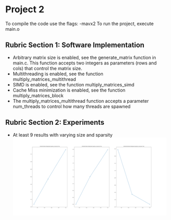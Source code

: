 # Project 2
To compile the code use the flags: -mavx2
To run the project, execute main.o

## Rubric Section 1: Software Implementation
- Arbitrary matrix size is enabled, see the generate_matrix function in main.c. This function accepts two integers as parameters (rows and cols) that control the matrix size.
- Multithreading is enabled, see the function multiply_matrices_multithread
- SIMD is enabled, see the function multiply_matrices_simd
- Cache Miss minimization is enabled, see the function multiply_matrices_block
- The multiply_matrices_multithread function accepts a parameter num_threads to control how many threads are spawned

## Rubric Section 2: Experiments
- At least 9 results with varying size and sparsity
![rubric_1.png](./rubric_1.png)
### 
